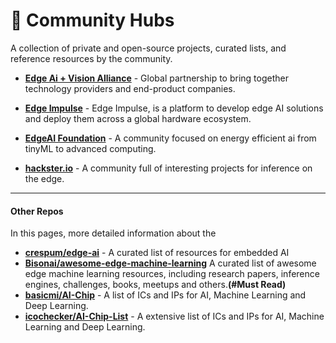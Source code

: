 # 🤝 Community Hubs

A collection of private and open-source projects, curated lists, and reference resources by the community.

- **[Edge Ai + Vision Alliance](https://www.edge-ai-vision.com/)** - Global partnership to bring together technology providers and end-product companies.
- **[Edge Impulse]()** - Edge Impulse, is a platform to develop edge AI solutions and deploy them across a global hardware ecosystem.
- **[EdgeAI Foundation](https://www.edgeaifoundation.org/)** - A community focused on energy efficient ai from tinyML to advanced computing.

- **[hackster.io](https://www.hackster.io/search?i=projects&q=edge%20ai)** - A community full of interesting projects for inference on the edge.

---
####  Other Repos
In this pages, more detailed information about the 
- **[crespum/edge-ai](https://github.com/crespum/edge-ai)** - A curated list of resources for embedded AI 
- **[Bisonai/awesome-edge-machine-learning](https://github.com/Bisonai/awesome-edge-machine-learning)** A curated list of awesome edge machine learning resources, including research papers, inference engines, challenges, books, meetups and others.**(#Must Read)**
- **[basicmi/AI-Chip](https://github.com/basicmi/AI-Chip)** - A list of ICs and IPs for AI, Machine Learning and Deep Learning.
- **[icochecker/AI-Chip-List](https://github.com/icochecker/AI-Chip-List)** - A extensive list of ICs and IPs for AI, Machine Learning and Deep Learning.
